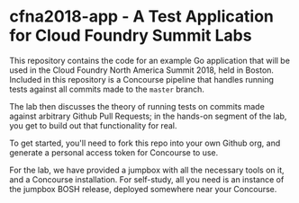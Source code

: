 # cfna2018-app - A Test Application for Cloud Foundry Summit Labs

This repository contains the code for an example Go application
that will be used in the Cloud Foundry North America Summit 2018,
held in Boston.  Included in this repository is a Concourse
pipeline that handles running tests against all commits made to
the `master` branch.

The lab then discusses the theory of running tests on commits made
against arbitrary Github Pull Requests; in the hands-on segment of
the lab, you get to build out that functionality for real.

To get started, you'll need to fork this repo into your own Github
org, and generate a personal access token for Concourse to use.

For the lab, we have provided a jumpbox with all the necessary
tools on it, and a Concourse installation.  For self-study, all
you need is an instance of the jumpbox BOSH release, deployed
somewhere near your Concourse.
